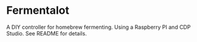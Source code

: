 # Fermentalot
A DIY controller for homebrew fermenting. Using a Raspberry PI and CDP Studio. See README for details.
